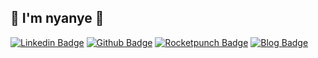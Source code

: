 ## 👋 I'm nyanye 👋

[![Linkedin Badge](https://img.shields.io/badge/-LinkedIn-blue?logo=Linkedin&logoColor=white&link=https://www.linkedin.com/in/nyanye-/)](https://www.linkedin.com/in/nyanye-/) 
[![Github Badge](https://img.shields.io/badge/-Github-000?logoWidth=15&logo=Github&logoColor=white&link=http://git-awards.com/users/nyanye)](http://git-awards.com/users/nyanye)
[![Rocketpunch Badge](https://img.shields.io/badge/-Rocketpunch-5149ad?logoWidth=15&logoColor=white&link=https://www.rocketpunch.com/@nyanye)](https://www.rocketpunch.com/@nyanye) 
[![Blog Badge](https://img.shields.io/badge/TIL-Blog-blueviolet?logoWidth=15)](https://www.notion.so/luckydaun/cc5142ccfd7a4eb3ae46625d18f6eb5c)
